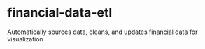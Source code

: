# financial-data-etl
Automatically sources data, cleans, and updates financial data for visualization

